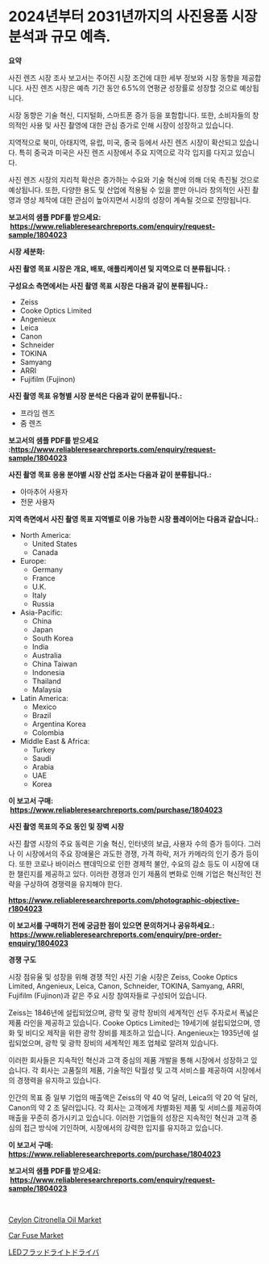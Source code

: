 <p><h1>2024년부터 2031년까지의 사진용품 시장 분석과 규모 예측.</h1></p><p><strong>요약</strong></p>
<p><p>사진 렌즈 시장 조사 보고서는 주어진 시장 조건에 대한 세부 정보와 시장 동향을 제공합니다. 사진 렌즈 시장은 예측 기간 동안 6.5%의 연평균 성장률로 성장할 것으로 예상됩니다.</p><p>시장 동향은 기술 혁신, 디지털화, 스마트폰 증가 등을 포함합니다. 또한, 소비자들의 창의적인 사용 및 사진 촬영에 대한 관심 증가로 인해 시장이 성장하고 있습니다.</p><p>지역적으로 북미, 아태지역, 유럽, 미국, 중국 등에서 사진 렌즈 시장이 확산되고 있습니다. 특히 중국과 미국은 사진 렌즈 시장에서 주요 지역으로 각각 입지를 다지고 있습니다.</p><p>사진 렌즈 시장의 지리적 확산은 증가하는 수요와 기술 혁신에 의해 더욱 촉진될 것으로 예상됩니다. 또한, 다양한 용도 및 산업에 적용될 수 있을 뿐만 아니라 창의적인 사진 촬영과 영상 제작에 대한 관심이 높아지면서 시장의 성장이 계속될 것으로 전망됩니다.</p></p>
<p><strong>보고서의 샘플 PDF를 받으세요: &nbsp;<a href="https://www.reliableresearchreports.com/enquiry/request-sample/1804023">https://www.reliableresearchreports.com/enquiry/request-sample/1804023</a></strong></p>
<p><strong>시장 세분화:</strong></p>
<p><strong> 사진 촬영 목표 시장은 개요, 배포, 애플리케이션 및 지역으로 더 분류됩니다. :</strong></p>
<p><strong>구성요소 측면에서는 사진 촬영 목표 시장은 다음과 같이 분류됩니다.:</strong></p>
<p><ul><li>Zeiss</li><li>Cooke Optics Limited</li><li>Angenieux</li><li>Leica</li><li>Canon</li><li>Schneider</li><li>TOKINA</li><li>Samyang</li><li>ARRI</li><li>Fujifilm (Fujinon)</li></ul></p>
<p><strong> 사진 촬영 목표 유형별 시장 분석은 다음과 같이 분류됩니다.:</strong></p>
<p><ul><li>프라임 렌즈</li><li>줌 렌즈</li></ul></p>
<p><strong>보고서의 샘플 PDF를 받으세요 :<a href="https://www.reliableresearchreports.com/enquiry/request-sample/1804023">https://www.reliableresearchreports.com/enquiry/request-sample/1804023</a></strong></p>
<p><strong> 사진 촬영 목표 응용 분야별 시장 산업 조사는 다음과 같이 분류됩니다.:</strong></p>
<p><ul><li>아마추어 사용자</li><li>전문 사용자</li></ul></p>
<p><strong>지역 측면에서 사진 촬영 목표 지역별로 이용 가능한 시장 플레이어는 다음과 같습니다.:</strong></p>
<p><ul>
    <li>
        North America:
        <ul>
            <li>United States</li>
            <li>Canada</li>
        </ul>
    </li>
    <li>
        Europe:
        <ul>
            <li>Germany</li>
            <li>France</li>
            <li>U.K.</li>
            <li>Italy</li>
            <li>Russia</li>
        </ul>
    </li>
    <li>
        Asia-Pacific:
        <ul>
            <li>China</li>
            <li>Japan</li>
            <li>South Korea</li>
            <li>India</li>
            <li>Australia</li>
            <li>China Taiwan</li>
            <li>Indonesia</li>
            <li>Thailand</li>
            <li>Malaysia</li>
        </ul>
    </li>
    <li>
        Latin America:
        <ul>
            <li>Mexico</li>
            <li>Brazil</li>
            <li>Argentina Korea</li>
            <li>Colombia</li>
        </ul>
    </li>
    <li>
        Middle East & Africa:
        <ul>
            <li>Turkey</li>
            <li>Saudi</li>
            <li>Arabia</li>
            <li>UAE</li>
            <li>Korea</li>
        </ul>
    </li>
    </ul></p>
<p><strong>이 보고서 구매: &nbsp;<a href="https://www.reliableresearchreports.com/purchase/1804023">https://www.reliableresearchreports.com/purchase/1804023</a></strong></p>
<p><strong>사진 촬영 목표의 주요 동인 및 장벽 시장</strong></p>
<p><p>사진 촬영 시장의 주요 동력은 기술 혁신, 인터넷의 보급, 사용자 수의 증가 등이다. 그러나 이 시장에서의 주요 장애물은 과도한 경쟁, 가격 하락, 저가 카메라의 인기 증가 등이다. 또한 코로나 바이러스 팬데믹으로 인한 경제적 불안, 수요의 감소 등도 이 시장에 대한 챌린지를 제공하고 있다. 이러한 경쟁과 인기 제품의 변화로 인해 기업은 혁신적인 전략을 구상하여 경쟁력을 유지해야 한다.</p></p>
<p><strong><a href="https://www.reliableresearchreports.com/photographic-objective-r1804023">https://www.reliableresearchreports.com/photographic-objective-r1804023</a></strong></p>
<p><strong>이 보고서를 구매하기 전에 궁금한 점이 있으면 문의하거나 공유하세요.: &nbsp;<a href="https://www.reliableresearchreports.com/enquiry/pre-order-enquiry/1804023">https://www.reliableresearchreports.com/enquiry/pre-order-enquiry/1804023</a></strong></p>
<p><strong>경쟁 구도</strong></p>
<p><p>시장 점유율 및 성장을 위해 경쟁 적인 사진 기술 시장은 Zeiss, Cooke Optics Limited, Angenieux, Leica, Canon, Schneider, TOKINA, Samyang, ARRI, Fujifilm (Fujinon)과 같은 주요 시장 참여자들로 구성되어 있습니다. </p><p>Zeiss는 1846년에 설립되었으며, 광학 및 광학 장비의 세계적인 선두 주자로서 폭넓은 제품 라인을 제공하고 있습니다. Cooke Optics Limited는 19세기에 설립되었으며, 영화 및 비디오 제작을 위한 광학 장비를 제조하고 있습니다. Angenieux는 1935년에 설립되었으며, 광학 및 광학 장비의 세계적인 제조 업체로 알려져 있습니다.</p><p>이러한 회사들은 지속적인 혁신과 고객 중심의 제품 개발을 통해 시장에서 성장하고 있습니다. 각 회사는 고품질의 제품, 기술적인 탁월성 및 고객 서비스를 제공하여 시장에서의 경쟁력을 유지하고 있습니다.</p><p>인간의 목표 중 일부 기업의 매출액은 Zeiss의 약 40 억 달러, Leica의 약 20 억 달러, Canon의 약 2 조 달러입니다. 각 회사는 고객에게 차별화된 제품 및 서비스를 제공하여 매출을 꾸준히 증가시키고 있습니다. 이러한 기업들의 성장은 지속적인 혁신과 고객 중심의 접근 방식에 기인하며, 시장에서의 강력한 입지를 유지하고 있습니다.</p></p>
<p><strong>이 보고서 구매: &nbsp; <a href="https://www.reliableresearchreports.com/purchase/1804023">https://www.reliableresearchreports.com/purchase/1804023</a></strong></p>
<p><strong>보고서의 샘플 PDF를 받으세요: &nbsp;<a href="https://www.reliableresearchreports.com/enquiry/request-sample/1804023">https://www.reliableresearchreports.com/enquiry/request-sample/1804023</a></strong><strong></strong></p>
<p>&nbsp;</p>
<p><p><a href="https://www.linkedin.com/pulse/ceylon-citronella-oil-market-centers-aspects-growth-share-opportunity-dkknc?trackingId=kOwNvWF%2FlZGGP0iWiR7%2BNA%3D%3D">Ceylon Citronella Oil Market</a></p><p><a href="https://www.linkedin.com/pulse/global-car-fuse-market-size-trends-insights-projections-ymoce?trackingId=RoFE7IycsWabGCt0fO8IEg%3D%3D">Car Fuse Market</a></p><p><a href="https://github.com/lily-u-genius/Market-Research-Report-List-1/blob/main/851285225699.md">LEDフラッドライトドライバ</a></p></p>